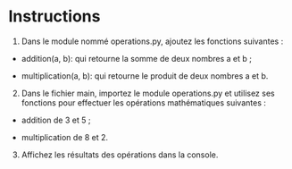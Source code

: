 # Instructions
1. Dans le module nommé  operations.py, ajoutez les fonctions suivantes :

- addition(a, b): qui retourne la somme de deux nombres a et b ;

- multiplication(a, b): qui retourne le produit de deux nombres a et b.

2. Dans le fichier main, importez le module operations.py et utilisez ses fonctions pour effectuer les opérations mathématiques suivantes :

- addition de 3 et 5 ;

- multiplication de 8 et 2.

3. Affichez les résultats des opérations dans la console.